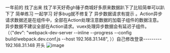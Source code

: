   一年前的  找了出来  找了半天好奇gh锤子商城好多原来数据趴下了比较简单可以趴下了 简单练习  一起学习 好多bug就不修复了 异步数据请求有提示 。Action异步请求数据还是在组件中，全部在Action处理注意数据的加载子组件的数据注意。异步数据不建议全部在Action请求。vuex处理异步数据会有延迟子组件。
（（"dev": "webpack-dev-server --inline --progress --config build/webpack.dev.conf.js --host 192.168.31.148", ））自己修改登录--------- 
192.168.31.148 开头
![image](https://github.com/xiaoyikeji/-js/blob/master/1.png)
